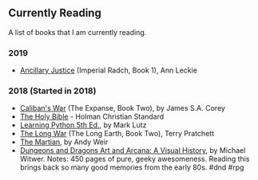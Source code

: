 ## Currently Reading

A list of books that I am currently reading.

### 2019

- [Ancillary Justice](https://amzn.to/2CoIOgI) (Imperial Radch, Book 1), Ann Leckie 

### 2018 (Started in 2018)

- [Caliban's War](https://amzn.to/2Di1jFm) (The Expanse, Book Two), by James S.A. Corey
- [The Holy Bible](https://amzn.to/2Dhp3cC) - Holman Christian Standard
- [Learning Python 5th Ed.](https://amzn.to/2CsiLWg), by Mark Lutz
- [The Long War](https://amzn.to/2W0v1pJ) (The Long Earth, Book Two), Terry Pratchett
- [The Martian](https://amzn.to/2W11WKV), by Andy Weir
- [Dungeons and Dragons Art and Arcana: A Visual History](https://amzn.to/2T1CqTR), by Michael Witwer. Notes: 450 pages of pure, geeky awesomeness. Reading this brings back so many good memories from the early 80s. #dnd #rpg

